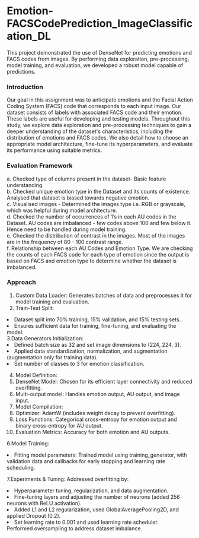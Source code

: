 # Emotion-FACSCodePrediction_ImageClassification_DL
This project demonstrated the use of DenseNet for predicting emotions and FACS codes from images. By performing data exploration, pre-processing, model training, and evaluation, we developed a robust model capable of predictions. 
### Introduction 
Our goal in this assignment was to anticipate emotions and the Facial Action Coding System (FACS) code that corresponds to each input image. Our dataset consists of labels with associated FACS code and their emotion. These labels are useful for developing and testing models. Throughout this study, we explore data exploration and pre-processing techniques to gain a deeper understanding of the dataset's characteristics, including the distribution of emotions and FACS codes. We also detail how to choose an appropriate model architecture, fine-tune its hyperparameters, and evaluate its performance using suitable metrics.
### Evaluation Framework

a. Checked type of columns present in the dataset- Basic feature understanding.<br/>
b. Checked unique emotion type in the Dataset and its counts of existence. Analysed that dataset is biased towards negative emotion.<br/>
c. Visualised images - Determined the images type i.e.  RGB or grayscale, which was helpful during model architecture.<br/>
d. Checked the number of occurrences of 1’s in each AU codes in the Dataset.  AU codes are imbalanced - few codes above 100 and few below it. Hence need to be handled during model training.<br/>
e. Checked the distribution of contrast in the images. Most of the images are in the frequency of 80 - 100 contrast range.<br/>
f. Relationship between each AU Codes and Emotion Type. We are checking the counts of each FACS code for each type of emotion since the output is based on FACS and emotion type to determine whether the dataset is imbalanced.<br/>

### Approach
1. Custom Data Loader: Generates batches of data and preprocesses it for model training and evaluation.
2. Train-Test Split: 
<li>Dataset split into 70% training, 15% validation, and 15% testing sets.</li>
<li>Ensures sufficient data for training, fine-tuning, and evaluating the model.</li>
3.Data Generators Initialization:
    <li>Defined batch size as 32 and set image dimensions to (224, 224, 3).</li>
    <li>Applied data standardization, normalization, and augmentation (augmentation only for training data).</li>
    <li>Set number of classes to 3 for emotion classification.</li>

4. Model Definition:
    <li>DenseNet Model: Chosen for its efficient layer connectivity and reduced overfitting.</li>
    <li>Multi-output model: Handles emotion output, AU output, and image input.</li>
5. Model Compilation:
    <li>Optimizer: AdamW (includes weight decay to prevent overfitting).</li>
    <li>Loss Functions: Categorical cross-entropy for emotion output and binary cross-entropy for AU output.</li>
    <li>Evaluation Metrics: Accuracy for both emotion and AU outputs.</li>

6.Model Training:
    <li>Fitting model parameters: Trained model using training_generator, with validation data and callbacks for early stopping and learning rate scheduling.</li>

7.Experiments & Tuning:
    Addressed overfitting by:
      <li>Hyperparameter tuning, regularization, and data augmentation.</li>
      <li>Fine-tuning layers and adjusting the number of neurons (added 256 neurons with ReLU activation).</li>
      <li>Added L1 and L2 regularization, used GlobalAveragePooling2D, and applied Dropout (0.2).</li>
      <li>Set learning rate to 0.001 and used learning rate scheduler.</li>
Performed oversampling to address dataset imbalance.
